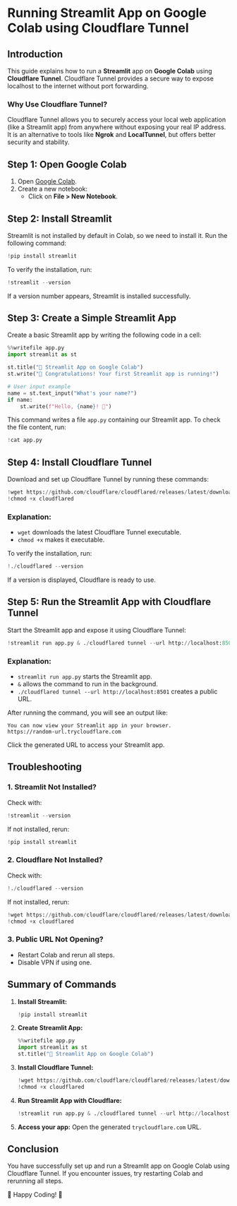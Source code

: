 # Running Streamlit App on Google Colab using Cloudflare Tunnel

## Introduction
This guide explains how to run a **Streamlit** app on **Google Colab** using **Cloudflare Tunnel**. Cloudflare Tunnel provides a secure way to expose localhost to the internet without port forwarding.

### Why Use Cloudflare Tunnel?
Cloudflare Tunnel allows you to securely access your local web application (like a Streamlit app) from anywhere without exposing your real IP address. It is an alternative to tools like **Ngrok** and **LocalTunnel**, but offers better security and stability.

## Step 1: Open Google Colab
1. Open [Google Colab](https://colab.research.google.com/).
2. Create a new notebook:
   - Click on **File > New Notebook**.

## Step 2: Install Streamlit
Streamlit is not installed by default in Colab, so we need to install it.
Run the following command:
```python
!pip install streamlit
```

To verify the installation, run:
```python
!streamlit --version
```
If a version number appears, Streamlit is installed successfully.

## Step 3: Create a Simple Streamlit App
Create a basic Streamlit app by writing the following code in a cell:
```python
%%writefile app.py
import streamlit as st

st.title("🎈 Streamlit App on Google Colab")
st.write("🚀 Congratulations! Your first Streamlit app is running!")

# User input example
name = st.text_input("What's your name?")
if name:
    st.write(f"Hello, {name}! 👋")
```

This command writes a file `app.py` containing our Streamlit app.
To check the file content, run:
```python
!cat app.py
```

## Step 4: Install Cloudflare Tunnel
Download and set up Cloudflare Tunnel by running these commands:
```python
!wget https://github.com/cloudflare/cloudflared/releases/latest/download/cloudflared-linux-amd64 -O cloudflared
!chmod +x cloudflared
```
### Explanation:
- `wget` downloads the latest Cloudflare Tunnel executable.
- `chmod +x` makes it executable.

To verify the installation, run:
```python
!./cloudflared --version
```
If a version is displayed, Cloudflare is ready to use.

## Step 5: Run the Streamlit App with Cloudflare Tunnel
Start the Streamlit app and expose it using Cloudflare Tunnel:
```python
!streamlit run app.py & ./cloudflared tunnel --url http://localhost:8501
```
### Explanation:
- `streamlit run app.py` starts the Streamlit app.
- `&` allows the command to run in the background.
- `./cloudflared tunnel --url http://localhost:8501` creates a public URL.

After running the command, you will see an output like:
```
You can now view your Streamlit app in your browser.
https://random-url.trycloudflare.com
```
Click the generated URL to access your Streamlit app.

## Troubleshooting
### 1. Streamlit Not Installed?
Check with:
```python
!streamlit --version
```
If not installed, rerun:
```python
!pip install streamlit
```

### 2. Cloudflare Not Installed?
Check with:
```python
!./cloudflared --version
```
If not installed, rerun:
```python
!wget https://github.com/cloudflare/cloudflared/releases/latest/download/cloudflared-linux-amd64 -O cloudflared
!chmod +x cloudflared
```

### 3. Public URL Not Opening?
- Restart Colab and rerun all steps.
- Disable VPN if using one.

## Summary of Commands
1. **Install Streamlit:**
   ```python
   !pip install streamlit
   ```
2. **Create Streamlit App:**
   ```python
   %%writefile app.py
   import streamlit as st
   st.title("🎈 Streamlit App on Google Colab")
   ```
3. **Install Cloudflare Tunnel:**
   ```python
   !wget https://github.com/cloudflare/cloudflared/releases/latest/download/cloudflared-linux-amd64 -O cloudflared
   !chmod +x cloudflared
   ```
4. **Run Streamlit App with Cloudflare:**
   ```python
   !streamlit run app.py & ./cloudflared tunnel --url http://localhost:8501
   ```
5. **Access your app:** Open the generated `trycloudflare.com` URL.

## Conclusion
You have successfully set up and run a Streamlit app on Google Colab using Cloudflare Tunnel. If you encounter issues, try restarting Colab and rerunning all steps.

🚀 Happy Coding! 🎉

